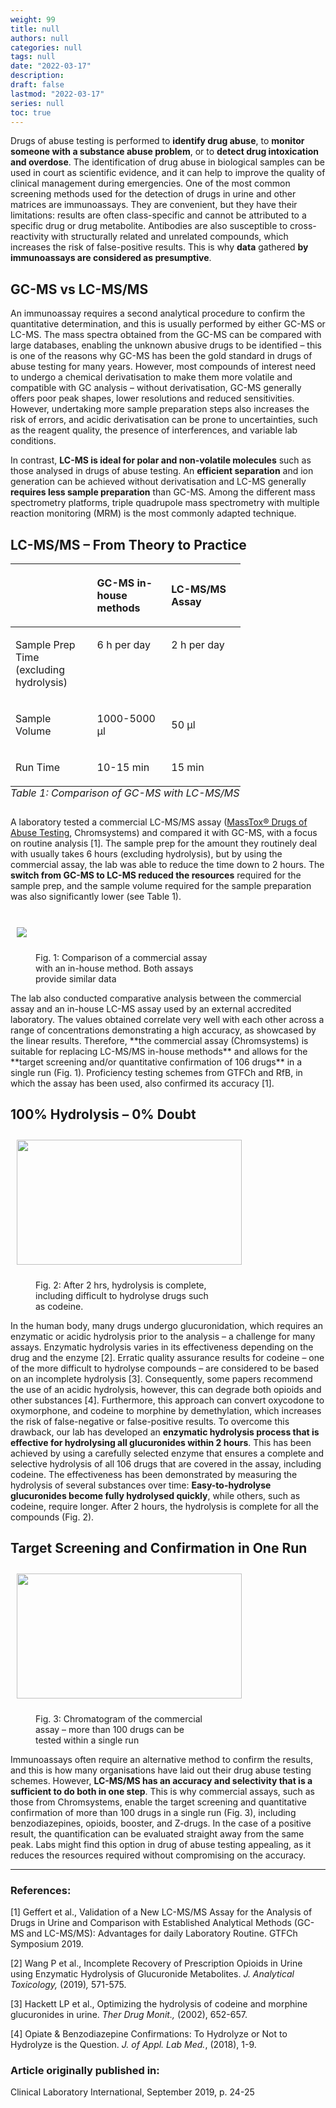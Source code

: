 ```yaml
---
weight: 99
title: null
authors: null
categories: null
tags: null
date: "2022-03-17"
description:  
draft: false
lastmod: "2022-03-17"
series: null
toc: true
---
```




<!--more-->

Drugs of abuse testing is performed to **identify drug abuse**, to **monitor someone with a substance abuse problem**, or to **detect drug intoxication and overdose**. The identification of drug abuse in biological samples can be used in court as scientific evidence, and it can help to improve the quality of clinical management during emergencies. One of the most common screening methods used for the detection of drugs in urine and other matrices are immunoassays. They are convenient, but they have their limitations: results are often class-specific and cannot be attributed to a specific drug or drug metabolite. Antibodies are also susceptible to cross-reactivity with structurally related and unrelated compounds, which increases the risk of false-positive results. This is why **data** gathered **by immunoassays are considered as presumptive**.

## GC-MS vs LC-MS/MS

An immunoassay requires a second analytical procedure to confirm the quantitative determination, and this is usually performed by either GC-MS or LC-MS. The mass spectra obtained from the GC-MS can be compared with large databases, enabling the unknown abusive drugs to be identified – this is one of the reasons why GC-MS has been the gold standard in drugs of abuse testing for many years. However, most compounds of interest need to undergo a chemical derivatisation to make them more volatile and compatible with GC analysis – without derivatisation, GC-MS generally offers poor peak shapes, lower resolutions and reduced sensitivities. However, undertaking more sample preparation steps also increases the risk of errors, and acidic derivatisation can be prone to uncertainties, such as the reagent quality, the presence of interferences, and variable lab conditions.

In contrast, **LC-MS is ideal for polar and non-volatile molecules** such as those analysed in drugs of abuse testing. An **efficient separation** and ion generation can be achieved without derivatisation and LC-MS generally **requires less sample preparation** than GC-MS. Among the different mass spectrometry platforms, triple quadrupole mass spectrometry with multiple reaction monitoring (MRM) is the most commonly adapted technique.

## LC-MS/MS – From Theory to Practice

<div class = "row">
<table class = "column_right" style="width:73%;">
  <caption style="text-align:left" align = "bottom"><i>Table 1: Comparison of GC-MS with LC-MS/MS</i></caption>
  <colgroup>
    <col style="width: 25%" /><col style="width: 24%" /><col style="width: 24%" />
  </colgroup>
  <thead>
  <tr style="text-align:left" class="header">
    <th><p></p></th><th><p>GC-MS in-house methods</p></th><th><p>LC-MS/MS Assay</p></th>
  </tr>
  </thead>
  <tbody>
    <tr class="odd">
      <td VALIGN=Middle><p>
      Sample Prep Time (excluding hydrolysis)
      </p></td>
      <td VALIGN=TOP><p>
      6 h per day
      </p></td>
      <td VALIGN=TOP><p>
      2 h per day
      </p></td>
    </tr>
    <tr class="even">
      <td><p>Sample Volume
      </p></td>
      <td><p>1000-5000 µl
      </p></td>
      <td><p>50 µl
      </p></td>
    </tr>
    <tr class="odd">
      <td VALIGN=Middle><p>
      Run Time
      </p></td>
      <td VALIGN=TOP><p>
      10-15 min
      </p></td>
      <td VALIGN=TOP><p>
      15 min
      </p></td>
    </tr>
  </tbody>
</table>


A laboratory tested a commercial LC-MS/MS assay ([MassTox® Drugs of Abuse Testing](https://chromsystems.com/en/products/drugs-of-abuse.html), Chromsystems) and compared it with GC-MS, with a focus on routine analysis [1]. The sample prep for the amount they routinely deal with usually takes 6 hours (excluding hydrolysis), but by using the commercial assay, the lab was able to reduce the time down to 2 hours. The **switch from GC-MS to LC-MS reduced the resources** required for the sample prep, and the sample volume required for the sample preparation was also significantly lower (see Table 1).
</div>

<br>
<div class = "row">
  <div class= "column_right" style="width:360px;">
  <img src = "/docs/images/Drugs-of-Abuse-Article-Comparison.jpg" HSPACE="10" VSPACE="10"/>  
    <figure>
      Fig. 1: Comparison of a commercial assay with an in-house method. Both assays provide similar data
    </figure>
</div>
  The lab also conducted comparative analysis between the commercial assay and an in-house LC-MS assay used by an external accredited laboratory. The values obtained correlate very well with each other across a range of concentrations demonstrating a high accuracy, as showcased by the linear results. Therefore, **the commercial assay (Chromsystems) is suitable for replacing LC-MS/MS in-house methods** and allows for the **target screening and/or quantitative confirmation of 106 drugs** in a single run (Fig. 1). Proficiency testing schemes from GTFCh and RfB, in which the assay has been used, also confirmed its accuracy [1].  
</div>  


## 100% Hydrolysis – 0% Doubt

<div class ="row">
  <div class= "column_right" style="width:360px;">
    <img width ="360" height= "200" src = "/docs/images/Drugs-of-Abuse-Article-Hydrolysis.jpg" HSPACE="10" VSPACE="10"/>
    <figure>
      Fig. 2: After 2 hrs, hydrolysis is complete, including difficult to hydrolyse drugs such as codeine.
    </figure>
</div>

In the human body, many drugs undergo glucuronidation, which requires an enzymatic or acidic hydrolysis prior to the analysis – a challenge for many assays. Enzymatic hydrolysis varies in its effectiveness depending on the drug and the enzyme [2]. Erratic quality assurance results for codeine – one of the more difficult to hydrolyse compounds – are considered to be based on an incomplete hydrolysis [3]. Consequently, some papers recommend the use of an acidic hydrolysis, however, this can degrade both opioids and other substances [4]. Furthermore, this approach can convert oxycodone to oxymorphone, and codeine to morphine by demethylation, which increases the risk of false-negative or false-positive results. To overcome this drawback, our lab has developed an **enzymatic hydrolysis process that is effective for hydrolysing all glucuronides within 2 hours**. This has been achieved by using a carefully selected enzyme that ensures a complete and selective hydrolysis of all 106 drugs that are covered in the assay, including codeine. The effectiveness has been demonstrated by measuring the hydrolysis of several substances over time: **Easy-to-hydrolyse glucuronides become fully hydrolysed quickly**, while others, such as codeine, require longer. After 2 hours, the hydrolysis is complete for all the compounds (Fig. 2).
</div>


## Target Screening and Confirmation in One Run

<div class = "row">
  <div class = "column_left" style = "width: 360px;">
  <img width ="360" height= "200" src = "/docs/images/Drugs-of-Abuse-Article-Chromatogram.jpg" HSPACE="10" VSPACE="10"/>
  <figure class = "caption">
  Fig. 3: Chromatogram of the commercial assay – more than 100 drugs can be tested within a single run
  <figure>
  </div>
Immunoassays often require an alternative method to confirm the results, and this is how many organisations have laid out their drug abuse testing schemes. However, <b>LC-MS/MS has an accuracy and selectivity that is a sufficient to do both in one step</b>. This is why commercial assays, such as those from Chromsystems, enable the target screening and quantitative confirmation of more than 100 drugs in a single run (Fig. 3), including benzodiazepines, opioids, booster, and Z-drugs. In the case of a positive result, the quantification can be evaluated straight away from the same peak. Labs might find this option in drug of abuse testing appealing, as it reduces the resources required without compromising on the accuracy.
</div>

---

### References:

[1] Geffert et al., Validation of a New LC-MS/MS Assay for the Analysis of Drugs in Urine and Comparison with Established Analytical Methods (GC-MS and LC-MS/MS): Advantages for daily Laboratory Routine. GTFCh Symposium 2019.

[2] Wang P et al., Incomplete Recovery of Prescription Opioids in Urine using Enzymatic Hydrolysis of Glucuronide Metabolites. *J. Analytical Toxicology,* (2019)*,* 571-575.

[3] Hackett LP et al., Optimizing the hydrolysis of codeine and morphine glucuronides in urine. *Ther Drug Monit.,* (2002), 652-657.

[4] Opiate & Benzodiazepine Confirmations: To Hydrolyze or Not to Hydrolyze is the Question. *J. of Appl. Lab Med.*, (2018), 1-9.

### Article originally published in:

Clinical Laboratory International, September 2019, p. 24-25
